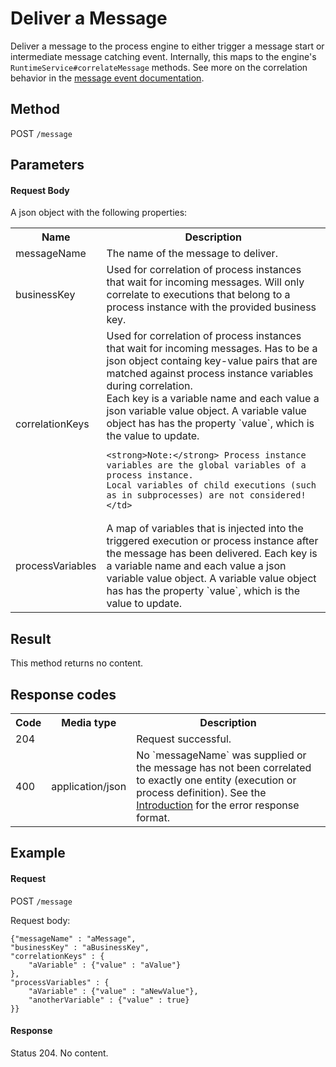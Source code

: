 Deliver a Message
=================

Deliver a message to the process engine to either trigger a message start or intermediate message catching event.
Internally, this maps to the engine's `RuntimeService#correlateMessage` methods.
See more on the correlation behavior in the [message event documentation](/api-references/bpmn20/#!/events/message-events).


Method
------

POST `/message`


Parameters
----------

#### Request Body

A json object with the following properties:

<table class="table table-striped">
  <tr>
    <th>Name</th>
    <th>Description</th>
  </tr>
  <tr>
    <td>messageName</td>
    <td>The name of the message to deliver.</td>
  </tr>
  <tr>
    <td>businessKey</td>
    <td>Used for correlation of process instances that wait for incoming messages. Will only correlate to executions that belong to a process instance with the provided business key.</td>
  </tr>
  <tr>
    <td>correlationKeys</td>
    <td>Used for correlation of process instances that wait for incoming messages.
    Has to be a json object containg key-value pairs that are matched against process instance variables during correlation.<br/>
    Each key is a variable name and each value a json variable value object.
    A variable value object has has the property `value`, which is the value to update.
    
    <strong>Note:</strong> Process instance variables are the global variables of a process instance.
    Local variables of child executions (such as in subprocesses) are not considered!</td>
  </tr>
  <tr>
    <td>processVariables</td>
    <td>A map of variables that is injected into the triggered execution or process instance after the message has been delivered.
    Each key is a variable name and each value a json variable value object.
    A variable value object has has the property `value`, which is the value to update.</td>
  </tr>
</table>


Result
------

This method returns no content.


Response codes
--------------

<table class="table table-striped">
  <tr>
    <th>Code</th>
    <th>Media type</th>
    <th>Description</th>
  </tr>
  <tr>
    <td>204</td>
    <td></td>
    <td>Request successful.</td>
  </tr>
  <tr>
    <td>400</td>
    <td>application/json</td>
    <td>No `messageName` was supplied or the message has not been correlated to exactly one entity (execution or process definition). See the <a href="/api-references/rest/#!/overview/introduction">Introduction</a> for the error response format.</td>
  </tr>
</table>

Example
--------------

#### Request

POST `/message`

Request body:

    {"messageName" : "aMessage",
    "businessKey" : "aBusinessKey",
    "correlationKeys" : {
        "aVariable" : {"value" : "aValue"}
    },
    "processVariables" : {
        "aVariable" : {"value" : "aNewValue"},
        "anotherVariable" : {"value" : true}
    }}

#### Response

Status 204. No content.
